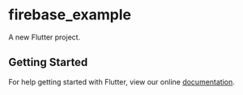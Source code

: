 # firebase_example

A new Flutter project.

## Getting Started

For help getting started with Flutter, view our online
[documentation](https://flutter.io/).
